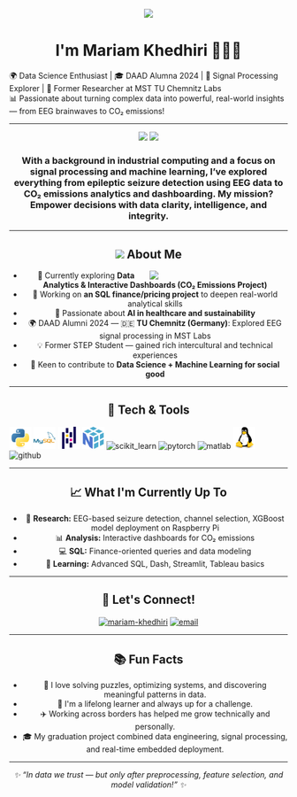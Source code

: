 <p align="center">                    
<img src="https://readme-typing-svg.herokuapp.com/?lines=Hi,+I'm+Mariam+Khedhiri!;Data+Engineer+%7C+AI+Explorer+%7C+DAAD+Alumna+2024;Driven+by+curiosity,+powered+by+data...&center=true&size=30">                                            
</p>                                                                        

<h1 align="center"> I'm Mariam Khedhiri 👩🏻‍💻 </h1>                                

🌍 Data Science Enthusiast | 🎓 DAAD Alumna 2024 | 🧠 Signal Processing Explorer | 🔬 Former Researcher at MST TU Chemnitz Labs  
📊 Passionate about turning complex data into powerful, real-world insights — from EEG brainwaves to CO₂ emissions!

---

<div align="center">                                 
   
![](https://img.shields.io/github/followers/MariamKhedhiri?color=blue&logo=github)
![](https://komarev.com/ghpvc/?username=MariamKhedhiri)  

<h3 align="center">With a background in industrial computing and a focus on signal processing and machine learning, I’ve explored everything from epileptic seizure detection using EEG data to CO₂ emissions analytics and dashboarding. My mission? Empower decisions with data clarity, intelligence, and integrity.</h3> 

---

## <img src="https://github.com/7oSkaaa/7oSkaaa/blob/main/Images/about_me.gif?raw=true" width="50px"> About Me

<img align="right" src="https://github.com/7oSkaaa/7oSkaaa/blob/main/Images/Right_Side.gif?raw=true" width="250px"/>

- 🔭 Currently exploring **Data Analytics & Interactive Dashboards (CO₂ Emissions Project)**  
- 🎯 Working on **an SQL finance/pricing project** to deepen real-world analytical skills  
- 🧠 Passionate about **AI in healthcare and sustainability**  
- 🌍 DAAD Alumni 2024 — 🇩🇪 **TU Chemnitz (Germany)**: Explored EEG signal processing in MST Labs  
- 💡 Former STEP Student — gained rich intercultural and technical experiences  
- 📌 Keen to contribute to **Data Science + Machine Learning for social good**

---

## 🚀 Tech & Tools

<p align="left">
  <img src="https://raw.githubusercontent.com/devicons/devicon/master/icons/python/python-original.svg" alt="python" width="40" height="40"/>
  <img src="https://raw.githubusercontent.com/devicons/devicon/master/icons/mysql/mysql-original-wordmark.svg" alt="mysql" width="40" height="40"/>
  <img src="https://raw.githubusercontent.com/devicons/devicon/master/icons/pandas/pandas-original.svg" alt="pandas" width="40" height="40"/>
  <img src="https://raw.githubusercontent.com/devicons/devicon/master/icons/numpy/numpy-original.svg" alt="numpy" width="40" height="40"/>
  <img src="https://upload.wikimedia.org/wikipedia/commons/0/05/Scikit_learn_logo_small.svg" alt="scikit_learn" width="40" height="40"/>
  <img src="https://www.vectorlogo.zone/logos/pytorch/pytorch-icon.svg" alt="pytorch" width="40" height="40"/>
  <img src="https://cdn.worldvectorlogo.com/logos/matlab.svg" alt="matlab" width="40" height="40"/>
  <img src="https://raw.githubusercontent.com/devicons/devicon/master/icons/linux/linux-original.svg" alt="linux" width="40" height="40"/>
  <img src="https://www.vectorlogo.zone/logos/github/github-icon.svg" alt="github" width="40" height="40"/>
</p>

---

## 📈 What I'm Currently Up To

- 🧪 **Research:** EEG-based seizure detection, channel selection, XGBoost model deployment on Raspberry Pi  
- 📊 **Analysis:** Interactive dashboards for CO₂ emissions  
- 💻 **SQL:** Finance-oriented queries and data modeling  
- 🌱 **Learning:** Advanced SQL, Dash, Streamlit, Tableau basics  

---

## 💬 Let's Connect!

<a href="https://www.linkedin.com/in/mariam-khedhiri" target="blank"><img align="center" src="https://raw.githubusercontent.com/rahuldkjain/github-profile-readme-generator/master/src/images/icons/Social/linked-in-alt.svg" alt="mariam-khedhiri" height="30" width="40" /></a>
<a href="mailto:mariam.khedhiri.dev@gmail.com" target="blank"><img align="center" src="https://cdn-icons-png.flaticon.com/512/732/732200.png" alt="email" height="30" width="40" /></a>

---

## 📚 Fun Facts

- 🧩 I love solving puzzles, optimizing systems, and discovering meaningful patterns in data.  
- 🌱 I'm a lifelong learner and always up for a challenge.  
- ✈️ Working across borders has helped me grow technically and personally.  
- 🎓 My graduation project combined data engineering, signal processing, and real-time embedded deployment.  

---

_✨ “In data we trust — but only after preprocessing, feature selection, and model validation!” ✨_

